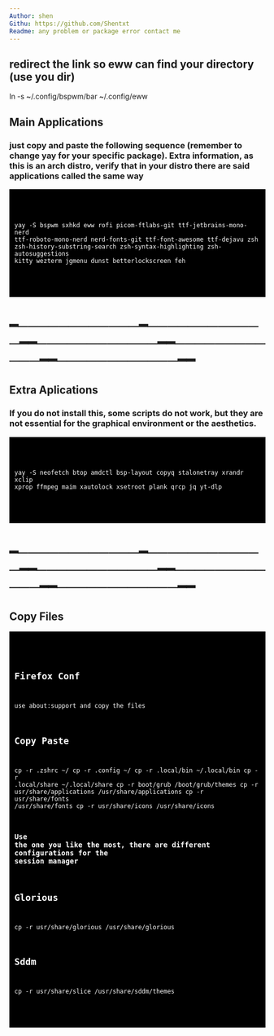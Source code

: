 ```yaml
---
Author: shen
Githu: https://github.com/Shentxt
Readme: any problem or package error contact me
---
```


## redirect the link so eww can find your directory (use you dir)
ln -s ~/.config/bspwm/bar ~/.config/eww

## Main Applications
### just copy and paste the following sequence (remember to change yay for your specific package). Extra information, as this is an arch distro, verify that in your distro there are said applications called the same way

<div style="background-color: black; color: white; padding: 10px;">
<pre><code>

yay -S bspwm sxhkd eww rofi picom-ftlabs-git ttf-jetbrains-mono-nerd ttf-roboto-mono-nerd nerd-fonts-git ttf-font-awesome ttf-dejavu zsh zsh-history-substring-search zsh-syntax-highlighting zsh-autosuggestions kitty wezterm jgmenu dunst betterlockscreen feh 

</code></pre>
</div>

# ━────────────━────────────━━────────────━━────────────━━────────────━━

## Extra Aplications
### If you do not install this, some scripts do not work, but they are not essential for the graphical environment or the aesthetics.

<div style="background-color: black; color: white; padding: 10px;">
<pre><code>

yay -S neofetch btop amdctl bsp-layout copyq stalonetray xrandr xclip xprop ffmpeg maim xautolock xsetroot plank qrcp jq yt-dlp 

</code></pre>
</div>

# ━────────────━────────────━━────────────━━────────────━━────────────━━

## Copy Files

<div style="background-color: black; color: white; padding: 10px;">
<pre><code>

## Firefox Conf 

use about:support and copy the files

## Copy Paste 

cp -r .zshrc ~/
cp -r .config ~/
cp -r .local/bin ~/.local/bin
cp -r .local/share ~/.local/share
cp -r boot/grub /boot/grub/themes
cp -r usr/share/applications /usr/share/applications
cp -r usr/share/fonts /usr/share/fonts
cp -r usr/share/icons /usr/share/icons

### Use the one you like the most, there are different configurations for the session manager
## Glorious

cp -r usr/share/glorious /usr/share/glorious 

## Sddm

cp -r usr/share/slice /usr/share/sddm/themes 

</code></pre>
</div>
